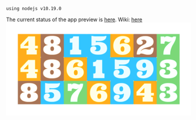     using nodejs v10.19.0

The current status of the app preview is <a href="https://raphael-brand.github.io/frontend-dev-seed/" target="_blank">here</a>.
Wiki: [here](/raphael-brand/react-game/wiki/1-Minute-Math-Test)
<img src="./screenshot.png" />
